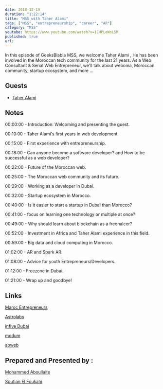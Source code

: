 ```yaml
---
date: 2018-12-19
duration: "1:22:14"
title: "MSS with Taher Alami"
tags: ["MSS", "entrepreneurship", "career", "AR"]
category: "MSS"
youtube: https://www.youtube.com/watch?v=1CHPLeWnL5M
published: true
url:
---
```


In this episode of GeeksBlabla MSS, we welcome Taher Alami , He has been involved in the Moroccan tech community for the last 21 years. As a Web Consultant & Serial Web Entrepreneur, we'll talk about weboma, Moroccan community, startup ecosystem, and more ...

## Guests

- [Taher Alami](https://twitter.com/taheralami)

## Notes

00:00:00 - Introduction: Welcoming and presenting the guest.

00:10:00 - Taher Alami's first years in web development.

00:15:00 - First experience with entrepreneurship.

00:18:00 - Can anyone become a software developer? and How to be successful as a web developer?

00:22:00 - Future of the Moroccan web.

00:25:00 - The Moroccan web community and its future.

00:29:00 - Working as a developer in Dubai.

00:32:00 - Startup ecosystem in Morocco.

00:40:00 - Is it easier to start a startup in Dubai than Morocco?

00:41:00 - focus on learning one technology or multiple at once?

00:49:00 - Why should learn about blockchain as a freenalcer?

00:52:00 - Investment in Africa and Taher Alami experience in this field.

00:59:00 - Big data and cloud computing in Morocco.

01:02:00 - AR and Spark AR.

01:08:00 - Advice for youth Entrepreneurs/Developers.

01:12:00 - Freezone in Dubai.

01:21:00 - Wrap up and goodbye!

## Links

[Maroc Entrepreneurs](https://marocentrepreneurs.com/)

[Astrolabs](https://astrolabs.com/)

[infive Dubai](https://infive.ae/)

[modum](https://modum.io/)

[abweb](https://www.abweb.biz/)

## Prepared and Presented by :

[Mohammed Aboullaite](https://www.facebook.com/aboullaite)

[Soufian El Foukahi](https://twitter.com/soufianelf)
